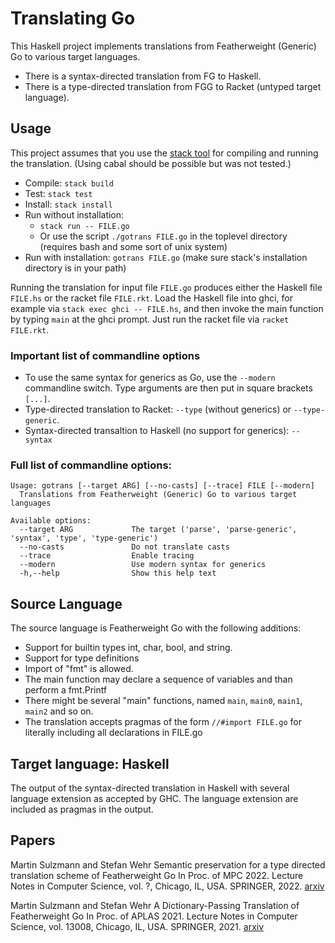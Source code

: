 # Translating Go

This Haskell project implements translations from Featherweight (Generic)
Go to various target languages.

* There is a syntax-directed translation from FG to Haskell.
* There is a type-directed translation from FGG to Racket (untyped target
  language).

## Usage

This project assumes that you use the [stack tool](https://docs.haskellstack.org/en/stable/README/)
for compiling and running the translation. (Using cabal should be possible but was not tested.)

* Compile: `stack build`
* Test: `stack test`
* Install: `stack install`
* Run without installation:
  * `stack run -- FILE.go`
  * Or use the script `./gotrans FILE.go` in the toplevel directory
    (requires bash and some sort of unix system)
* Run with installation: `gotrans FILE.go` (make sure stack's installation
  directory is in your path)

Running the translation for input file `FILE.go` produces either the Haskell file
`FILE.hs` or the racket file `FILE.rkt`.
Load the Haskell file into ghci, for example via
`stack exec ghci -- FILE.hs`, and then invoke the main function by typing `main`
at the ghci prompt. Just run the racket file via `racket FILE.rkt`.

### Important list of commandline options

* To use the same syntax for generics as Go, use the `--modern` commandline
  switch. Type arguments are then put in square brackets `[...]`.
* Type-directed translation to Racket: `--type` (without generics) or `--type-generic`.
* Syntax-directed transaltion to Haskell (no support for generics): `--syntax`

### Full list of commandline options:

```
Usage: gotrans [--target ARG] [--no-casts] [--trace] FILE [--modern]
  Translations from Featherweight (Generic) Go to various target languages

Available options:
  --target ARG             The target ('parse', 'parse-generic', 'syntax', 'type', 'type-generic')
  --no-casts               Do not translate casts
  --trace                  Enable tracing
  --modern                 Use modern syntax for generics
  -h,--help                Show this help text
```

## Source Language

The source language is Featherweight Go with the following additions:

- Support for builtin types int, char, bool, and string.
- Support for type definitions
- Import of "fmt" is allowed.
- The main function may declare a sequence of variables and than
  perform a fmt.Printf
- There might be several "main" functions, named `main`, `main0`, `main1`,
  `main2` and so on.
- The translation accepts pragmas of the form
  `//#import FILE.go` for literally including all declarations in FILE.go

## Target language: Haskell

The output of the syntax-directed translation in Haskell with several language extension
as accepted by GHC. The language extension are included as pragmas
in the output.


## Papers

Martin Sulzmann and Stefan Wehr
Semantic preservation for a type directed translation scheme of Featherweight Go
In Proc. of MPC 2022. Lecture Notes in Computer Science, vol. ?, Chicago, IL, USA. SPRINGER, 2022.
[arxiv](https://arxiv.org/abs/2206.09980)

Martin Sulzmann and Stefan Wehr
A Dictionary-Passing Translation of Featherweight Go
In Proc. of APLAS 2021. Lecture Notes in Computer Science, vol. 13008,
Chicago, IL, USA. SPRINGER, 2021.
[arxiv](https://arxiv.org/abs/2106.14586)
